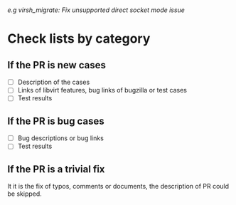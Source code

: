 # <format of title sub-system: summary>
*e.g virsh_migrate: Fix unsupported direct socket mode issue*

# Check lists by category

## If the PR is new cases
- [ ] Description of the cases
- [ ] Links of libvirt features, bug links of bugzilla or test cases
- [ ] Test results

## If the PR is bug cases
- [ ] Bug descriptions or bug links
- [ ] Test results

## If the PR is a trivial fix
It it is the fix of typos, comments or documents, the description of PR could be skipped.
